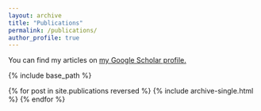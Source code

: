 ```yaml
---
layout: archive
title: "Publications"
permalink: /publications/
author_profile: true
---
```



 You can find my articles on <u><a href="{{author.googlescholar}}">my Google Scholar profile</a>.</u>


{% include base_path %}

{% for post in site.publications reversed %}
  {% include archive-single.html %}
{% endfor %}
